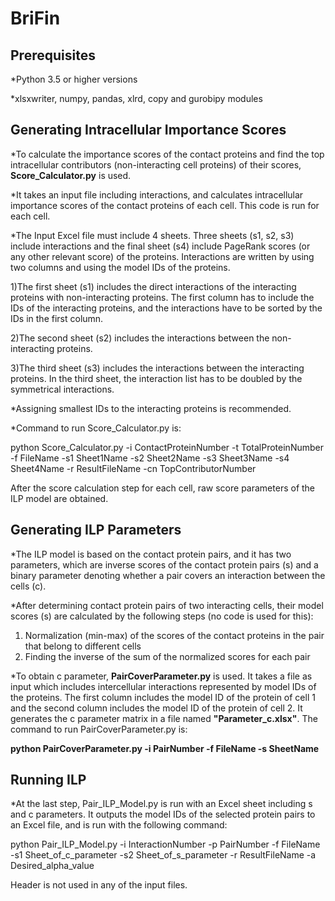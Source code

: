 # BriFin

Prerequisites
---
*Python 3.5 or higher versions

*xlsxwriter, numpy, pandas, xlrd, copy and gurobipy modules 

Generating Intracellular Importance Scores
---
*To calculate the importance scores of the contact proteins and find the top intracellular contributors (non-interacting cell proteins) of their scores, **Score_Calculator.py** is used. 

*It takes an input file including interactions, and calculates intracellular importance scores of the contact proteins of each cell. This code is run for each cell. 

*The Input Excel file must include 4 sheets. Three sheets (s1, s2, s3) include interactions and the final sheet (s4) include PageRank scores (or any other relevant score) of the proteins. Interactions are written by using two columns and using the model IDs of the proteins. 

1)The first sheet (s1) includes the direct interactions of the interacting proteins with non-interacting proteins.   The first column has to include the IDs of the interacting proteins, and the interactions have to be sorted by the IDs in the first column.

2)The second sheet (s2) includes the interactions between the non-interacting proteins. 

3)The third sheet (s3) includes the interactions between the interacting proteins. In the third sheet, the interaction list has to be doubled by the symmetrical interactions. 

*Assigning smallest IDs to the interacting proteins is recommended. 

*Command to run Score_Calculator.py is:

python Score_Calculator.py -i ContactProteinNumber -t TotalProteinNumber -f FileName -s1 Sheet1Name -s2 Sheet2Name -s3 Sheet3Name -s4 Sheet4Name -r ResultFileName -cn TopContributorNumber

After the score calculation step for each cell, raw score parameters of the ILP model are obtained. 

Generating ILP Parameters
---

*The ILP model is based on the contact protein pairs, and it has two parameters, which are inverse scores of the contact protein pairs (s) and a binary parameter denoting whether a pair covers an interaction between the cells (c).

*After determining contact protein pairs of two interacting cells, their model scores (s) are calculated by the following steps (no code is used for this):
1) Normalization (min-max) of the scores of the contact proteins in the pair that belong to different cells 
2) Finding the inverse of the sum of the normalized scores for each pair

*To obtain c parameter, **PairCoverParameter.py** is used. It takes a file as input which includes intercellular interactions represented by model IDs of the proteins. The first column includes the model ID of the protein of cell 1 and the second column includes the model ID of the protein of cell 2. It generates the c parameter matrix in a file named **"Parameter_c.xlsx"**. The command to run PairCoverParameter.py is:

**python PairCoverParameter.py -i PairNumber -f FileName -s SheetName**

Running ILP
---

*At the last step, Pair_ILP_Model.py is run with an Excel sheet including s and c parameters. It outputs the model IDs of the selected protein pairs to an Excel file, and is run with the following command:

python Pair_ILP_Model.py -i InteractionNumber -p PairNumber -f FileName -s1 Sheet_of_c_parameter -s2 Sheet_of_s_parameter -r ResultFileName -a Desired_alpha_value

Header is not used in any of the input files.
